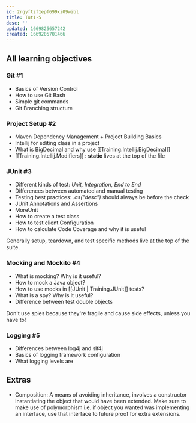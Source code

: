 ```yaml
---
id: 2rgyftzf1epf699xi09wibl
title: Tut1-5
desc: ''
updated: 1669825657242
created: 1669205701466
---
```

## All learning objectives
### Git #1
- Basics of Version Control
- How to use Git Bash
- Simple git commands
- Git Branching structure

### Project Setup #2
- Maven Dependency Management + Project Building Basics
- Intellij for editing class in a project
- What is BigDecimal and why use [[Training.Intellij.BigDecimal]]
- [[Training.Intellij.Modifiers]] : **static** lives at the top of the file

### JUnit #3
- Different kinds of test: *Unit, Integration, End to End*
- Differences between automated and manual testing
- Testing best practices: *.as("desc")* should always be before the check
- JUnit Annotations and Assertions
- MoreUnit
- How to create a test class
- How to test client Configuration
- How to calculate Code Coverage and why it is useful

Generally setup, teardown, and test specific methods live at the top of the suite.


### Mocking and Mockito #4
- What is mocking? Why is it useful?
- How to mock a Java object?
- How to use mocks in [[JUnit | Training.JUnit]] tests?
- What is a spy? Why is it useful?
- Difference between test double objects

Don't use spies because they're fragile and cause side effects, unless you have to!

### Logging #5
- Differences between log4j and slf4j
- Basics of logging framework configuration
- What logging levels are

## Extras
- Composition: A means of avoiding inheritance, involves a constructor instantiating the object that would have been extended. Make sure to make use of polymorphism i.e. if object you wanted was implementing an interface, use that interface to future proof for extra extensions.